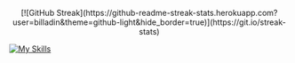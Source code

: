 

<!--
**billadin/billadin** is a ✨ _special_ ✨ repository because its `README.md` (this file) appears on your GitHub profile.

Here are some ideas to get you started:

- 🔭 I’m currently working on ...
- 🌱 I’m currently learning ...
- 👯 I’m looking to collaborate on ...
- 🤔 I’m looking for help with ...
- 💬 Ask me about ...
- 📫 How to reach me: ...
- 😄 Pronouns: ...
- ⚡ Fun fact: ...
-->
<p align="center">
   [![GitHub Streak](https://github-readme-streak-stats.herokuapp.com?user=billadin&theme=github-light&hide_border=true)](https://git.io/streak-stats)
</p>
 


[![My Skills](https://skillicons.dev/icons?i=react,js,firebase,selenium,nodejs,express,mongodb,java,tailwind,html,css&theme=dark)](https://skillicons.dev)

